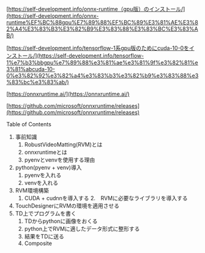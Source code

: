 
[https://self-development.info/onnx-runtime（gpu版）のインストール/](https://self-development.info/onnx-runtime%EF%BC%88gpu%E7%89%88%EF%BC%89%E3%81%AE%E3%82%A4%E3%83%B3%E3%82%B9%E3%83%88%E3%83%BC%E3%83%AB/)

[https://self-development.info/tensorflow-1系gpu版のためにcuda-10-0をインストール/](https://self-development.info/tensorflow-1%e7%b3%bbgpu%e7%89%88%e3%81%ae%e3%81%9f%e3%82%81%e3%81%abcuda-10-0%e3%82%92%e3%82%a4%e3%83%b3%e3%82%b9%e3%83%88%e3%83%bc%e3%83%ab/)

[https://onnxruntime.ai/](https://onnxruntime.ai/)

[https://github.com/microsoft/onnxruntime/releases](https://github.com/microsoft/onnxruntime/releases)

Table of Contents

1. 事前知識
    1. RobustVideoMatting(RVM)とは
    1. onnxruntimeとは
    1. pyenvとvenvを使用する理由
2. python(pyenv + venv)導入
    1. pyenvを入れる
    2. venvを入れる
3. RVM環境構築
    1. CUDA + cudnnを導入する
    2.　RVMに必要なライブラリを導入する
4. TouchDesignerにRVMの環境を適用させる
5. TD上でプログラムを書く
    1. TDからpythonに画像をおくる
    2. python上でRVMに適したデータ形式に整形する
    3. 結果をTDに送る
    4. Composite
